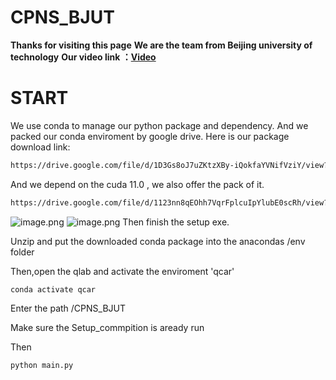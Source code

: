 # CPNS_BJUT

**Thanks for visiting this page**
**We are the team from Beijing university of technology**
**Our video link ：[Video](https://youtu.be/F-fDmX3_VL0)**
# START 

We use conda to manage our python package and dependency.
And we packed our conda enviroment by google drive.
Here is our package download link:
```txt
https://drive.google.com/file/d/1D3Gs8oJ7uZKtzXBy-iQokfaYVNifVziY/view?usp=drive_link
```
And we depend on the cuda 11.0 , we also offer the pack of it.
```txt
https://drive.google.com/file/d/1123nn8qEOhh7VqrFplcuIpYlubE0scRh/view?usp=drive_link
```
![image.png](https://obsidian-1321127127.cos.ap-beijing.myqcloud.com/20240320224007.png)
![image.png](https://obsidian-1321127127.cos.ap-beijing.myqcloud.com/20240320224215.png)
Then finish the setup exe.

Unzip and put the downloaded conda package into the anacondas /env folder

Then,open the qlab and activate the enviroment 'qcar'
```shell
conda activate qcar
```
Enter the path /CPNS_BJUT

Make sure the Setup_commpition is aready run

Then 
```shell
python main.py
```
